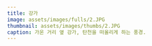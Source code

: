 ```yaml
---
title: 강가
image: assets/images/fulls/2.JPG
thumbnail: assets/images/thumbs/2.JPG
caption: 가온 거리 옆 강가, 탄천을 떠올리게 하는 풍경.
---
```

